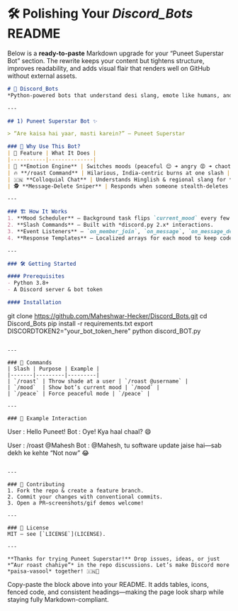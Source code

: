 # 🛠️ Polishing Your *Discord_Bots* README

Below is a **ready-to-paste** Markdown upgrade for your “Puneet Superstar Bot” section.
The rewrite keeps your content but tightens structure, improves readability, and adds visual flair that renders well on GitHub without external assets.

```markdown
# 🤖 Discord_Bots
*Python-powered bots that understand desi slang, emote like humans, and keep your server lively.*

---

## 1) Puneet Superstar Bot ✨

> “Are kaisa hai yaar, masti karein?” – Puneet Superstar

### 🚀 Why Use This Bot?
| 🌟 Feature | What It Does |
|-----------|--------------|
| 🧠 **Emotion Engine** | Switches moods (peaceful 😌 ➜ angry 😡 ➜ chaotic 🤪) for varied replies |
| 🔥 **/roast Command** | Hilarious, India-centric burns at one slash |
| 🇮🇳 **Colloquial Chat** | Understands Hinglish & regional slang for *relatable* banter |
| 🕵️ **Message-Delete Sniper** | Responds when someone stealth-deletes a message |

---

### 🏗️ How It Works
1. **Mood Scheduler** – Background task flips `current_mood` every few minutes.  
2. **Slash Commands** – Built with *discord.py 2.x* interactions.  
3. **Event Listeners** – `on_member_join`, `on_message`, `on_message_delete`.  
4. **Response Templates** – Localized arrays for each mood to keep code DRY.

---

### 🛠️ Getting Started

#### Prerequisites
- Python 3.8+
- A Discord server & bot token

#### Installation
```

git clone https://github.com/Maheshwar-Hecker/Discord_Bots.git
cd Discord_Bots
pip install -r requirements.txt
export DISCORDTOKEN2="your_bot_token_here"
python discord_BOT.py

```

---

### 📝 Commands
| Slash | Purpose | Example |
|-------|---------|---------|
| `/roast` | Throw shade at a user | `/roast @username` |
| `/mood`  | Show bot’s current mood | `/mood` |
| `/peace` | Force peaceful mode | `/peace` |

---

### 💬 Example Interaction
```

User : Hello Puneet!
Bot  : Oye! Kya haal chaal? 😄

User : /roast @Mahesh
Bot  : @Mahesh, tu software update jaise hai—sab dekh ke kehte “Not now” 😂

```

---

### 🤝 Contributing
1. Fork the repo & create a feature branch.  
2. Commit your changes with conventional commits.  
3. Open a PR—screenshots/gif demos welcome!

---

### 📄 License
MIT – see [`LICENSE`](LICENSE).

---

**Thanks for trying Puneet Superstar!** Drop issues, ideas, or just *“Aur roast chahiye”* in the repo discussions. Let’s make Discord more *paisa-vasool* together! 🇮🇳🎉
```

Copy-paste the block above into your README.
It adds tables, icons, fenced code, and consistent headings—making the page look sharp while staying fully Markdown-compliant.

